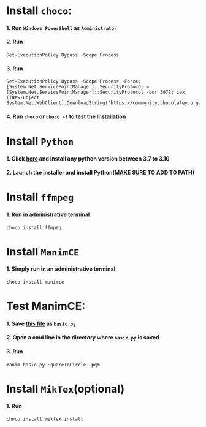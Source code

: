 
# Install `choco`:
#### 1. Run `Windows PowerShell` as `Administrator`
#### 2. Run
```PS
Set-ExecutionPolicy Bypass -Scope Process
```
#### 3. Run 
``` PS
Set-ExecutionPolicy Bypass -Scope Process -Force; [System.Net.ServicePointManager]::SecurityProtocol = [System.Net.ServicePointManager]::SecurityProtocol -bor 3072; iex ((New-Object System.Net.WebClient).DownloadString('https://community.chocolatey.org/install.ps1'))
```
#### 4. Run `choco` or `choco -?` to test the Installation


# Install `Python`
#### 1. Click [here](https://www.python.org/downloads/windows/) and install any python version between 3.7 to 3.10
#### 2. Launch the installer and install Python(MAKE SURE TO ADD TO PATH)

# Install `ffmpeg`
#### 1. Run in administrative terminal

```PS
choco install ffmpeg
```
# Install `ManimCE`
#### 1. Simply run in an administrative terminal
```PS
choco install manimce
```


# Test ManimCE:
#### 1. Save [this file](https://raw.githubusercontent.com/ManimCommunity/manim/main/example_scenes/basic.py) as `basic.py`
#### 2. Open a cmd line in the directory where `basic.py` is saved
#### 3. Run 
````PS
manim basic.py SquareToCircle -pqm
````

# Install `MikTex`(optional)
#### 1. Run 
````PS
choco install miktex.install
````

